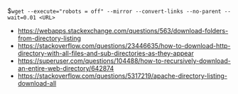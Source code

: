 $`wget --execute="robots = off" --mirror --convert-links --no-parent --wait=0.01 <URL>`

- https://webapps.stackexchange.com/questions/563/download-folders-from-directory-listing
- https://stackoverflow.com/questions/23446635/how-to-download-http-directory-with-all-files-and-sub-directories-as-they-appear
- https://superuser.com/questions/104488/how-to-recursively-download-an-entire-web-directory/642874
- https://stackoverflow.com/questions/5317219/apache-directory-listing-download-all